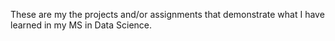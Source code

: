 These are my the projects and/or assignments that demonstrate what I have learned in my MS in Data Science. 

